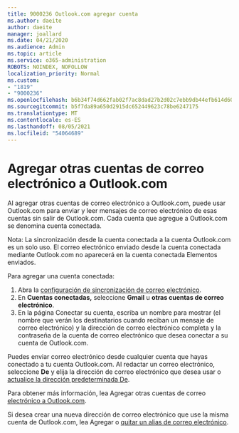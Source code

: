 ```yaml
---
title: 9000236 Outlook.com agregar cuenta
ms.author: daeite
author: daeite
manager: joallard
ms.date: 04/21/2020
ms.audience: Admin
ms.topic: article
ms.service: o365-administration
ROBOTS: NOINDEX, NOFOLLOW
localization_priority: Normal
ms.custom:
- "1819"
- "9000236"
ms.openlocfilehash: b6b34f74d662fab02f7ac8dad27b2d02c7ebb9db44efb614d6005741d4cebdb2
ms.sourcegitcommit: b5f7da89a650d2915dc652449623c78be6247175
ms.translationtype: MT
ms.contentlocale: es-ES
ms.lasthandoff: 08/05/2021
ms.locfileid: "54064689"
---
```

# <a name="add-your-other-email-accounts-to-outlookcom"></a>Agregar otras cuentas de correo electrónico a Outlook.com

Al agregar otras cuentas de correo electrónico a Outlook.com, puede usar Outlook.com para enviar y leer mensajes de correo electrónico de esas cuentas sin salir de Outlook.com. Cada cuenta que agregue a Outlook.com se denomina cuenta conectada.

Nota: La sincronización desde la cuenta conectada a la cuenta Outlook.com es un solo uso. El correo electrónico enviado desde la cuenta conectada mediante Outlook.com no aparecerá en la cuenta conectada Elementos enviados.

Para agregar una cuenta conectada:

1. Abra la [configuración de sincronización de correo electrónico](https://go.microsoft.com/fwlink/?linkid=875264).
2. En **Cuentas conectadas,** seleccione **Gmail** u **otras cuentas de correo electrónico**.
3. En la página Conectar su cuenta, escriba un nombre para mostrar (el nombre que verán los destinatarios cuando reciban un mensaje de correo electrónico) y la dirección de correo electrónico completa y la contraseña de la cuenta de correo electrónico que desea conectar a su cuenta de Outlook.com.

Puedes enviar correo electrónico desde cualquier cuenta que hayas conectado a tu cuenta Outlook.com. Al redactar un correo electrónico, seleccione **De** y elija la dirección de correo electrónico que desea usar o [actualice la dirección predeterminada De](https://go.microsoft.com/fwlink/?linkid=875264).

Para obtener más información, lea Agregar otras cuentas de correo [electrónico a Outlook.com](https://support.office.com/article/c5224df4-5885-4e79-91ba-523aa743f0ba?wt.mc_id=Office_Outlook_com_Alchemy).

Si desea crear una nueva dirección de correo electrónico que use la misma cuenta de Outlook.com, lea Agregar o [quitar un alias de correo electrónico](https://support.office.com/article/459b1989-356d-40fa-a689-8f285b13f1f2?wt.mc_id=Office_Outlook_com_Alchemy).